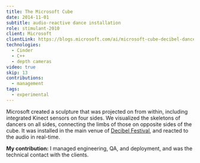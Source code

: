 ```yaml
---
title: The Microsoft Cube
date: 2014-11-01
subtitle: audio-reactive dance installation
role: stimulant-2010
client: Microsoft
clientLink: https://blogs.microsoft.com/ai/microsoft-cube-decibel-dance-music/
technologies:
  - Cinder
  - C++
  - depth cameras
video: true
skip: 13
contributions:
  - management
tags:
  - experimental
---
```


Microsoft created a sculpture that was projected on from within, including integrated Kinect sensors on four sides. We visualized the skeletons of dancers on all sides, connecting the limbs of those on opposite sides of the cube. It was installed in the main venue of [Decibel Festival](https://en.wikipedia.org/wiki/Decibel_Festival), and reacted to the audio in real-time.

**My contribution:** I managed engineering, QA, and deployment, and was the technical contact with the clients.
